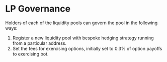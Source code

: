 # LP Governance

Holders of each of the liquidity pools can govern the pool in the following ways:

1. Register a new liquidity pool with bespoke hedging strategy running from a particular address.&#x20;
2. Set the fees for exercising options, initially set to 0.3% of option payoffs to exercising bot.

